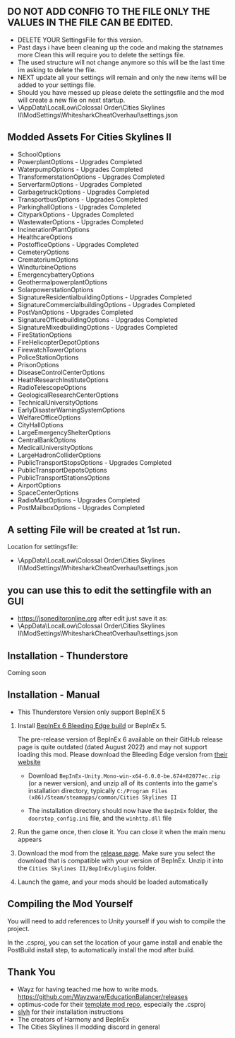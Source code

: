 ## DO NOT ADD CONFIG TO THE FILE ONLY THE VALUES IN THE FILE CAN BE EDITED.
* DELETE YOUR SettingsFile for this version.
* Past days i have been cleaning up the code and making the statnames more Clean this will require you to delete the settings file.
* The used structure will not change anymore so this will be the last time im asking to delete the file.
* NEXT update all your settings will remain and only the new items will be added to your settings file.
* Should you have messed up please delete the settingsfile and the mod will create a new file on next startup.
* \AppData\LocalLow\Colossal Order\Cities Skylines II\ModSettings\WhitesharkCheatOverhaul\settings.json

## Modded Assets For Cities Skylines II
* SchoolOptions
* PowerplantOptions - Upgrades Completed 
* WaterpumpOptions - Upgrades Completed 
* TransformerstationOptions - Upgrades Completed 
* ServerfarmOptions - Upgrades Completed 
* GarbagetruckOptions - Upgrades Completed 
* TransportbusOptions - Upgrades Completed 
* ParkinghallOptions - Upgrades Completed 
* CityparkOptions - Upgrades Completed 
* WastewaterOptions - Upgrades Completed 
* IncinerationPlantOptions
* HealthcareOptions
* PostofficeOptions - Upgrades Completed 
* CemeteryOptions
* CrematoriumOptions
* WindturbineOptions
* EmergencybatteryOptions
* GeothermalpowerplantOptions
* SolarpowerstationOptions
* SignatureResidentialbuildingOptions - Upgrades Completed 
* SignatureCommercialbuildingOptions - Upgrades Completed 
* PostVanOptions - Upgrades Completed 
* SignatureOfficebuildingOptions - Upgrades Completed 
* SignatureMixedbuildingOptions - Upgrades Completed 
* FireStationOptions
* FireHelicopterDepotOptions
* FirewatchTowerOptions
* PoliceStationOptions
* PrisonOptions
* DiseaseControlCenterOptions
* HeathResearchInstituteOptions
* RadioTelescopeOptions
* GeologicalResearchCenterOptions
* TechnicalUniversityOptions
* EarlyDisasterWarningSystemOptions
* WelfareOfficeOptions
* CityHallOptions
* LargeEmergencyShelterOptions
* CentralBankOptions
* MedicalUniversityOptions
* LargeHadronColliderOptions
* PublicTransportStopsOptions - Upgrades Completed 
* PublicTransportDepotsOptions
* PublicTransportStationsOptions
* AirportOptions
* SpaceCenterOptions
* RadioMastOptions - Upgrades Completed 
* PostMailboxOptions - Upgrades Completed 

## A setting File will be created at 1st run.
Location for settingsfile:
* \AppData\LocalLow\Colossal Order\Cities Skylines II\ModSettings\WhitesharkCheatOverhaul\settings.json
## you can use this to edit the settingfile with an GUI 
* https://jsoneditoronline.org
after edit just save it as:
* \AppData\LocalLow\Colossal Order\Cities Skylines II\ModSettings\WhitesharkCheatOverhaul\settings.json
## Installation - Thunderstore
Coming soon

## Installation - Manual
* This Thunderstore Version only support BepInEX 5

1. Install [BepInEx 6 Bleeding Edge build](https://builds.bepinex.dev/projects/bepinex_be) or BepInEx 5. 

   The pre-release version of BepInEx 6 available on their GitHub release page is quite outdated (dated August 2022) and may not support loading this mod. Please download the Bleeding Edge version from [their website](https://builds.bepinex.dev/projects/bepinex_be)

   * Download `BepInEx-Unity.Mono-win-x64-6.0.0-be.674+82077ec.zip` (or a newer version), and unzip all of its contents into the game's installation directory, typically `C:/Program Files (x86)/Steam/steamapps/common/Cities Skylines II`

   * The installation directory should now have the `BepInEx` folder, the `doorstop_config.ini` file, and the `winhttp.dll` file

2. Run the game once, then close it. You can close it when the main menu appears

3. Download the mod from the [release page](https://github.com/whiteshark-1975/WhitesharkCheatOverhaul). Make sure you select the download that is compatible with your version of BepInEx. Unzip it into the `Cities Skylines II/BepInEx/plugins` folder.

4. Launch the game, and your mods should be loaded automatically

## Compiling the Mod Yourself
You will need to add references to Unity yourself if you wish to compile the project.

In the .csproj, you can set the location of your game install and enable the PostBuild install step, to automatically install the mod after build.

## Thank You
* Wayz for having teached me how to write mods. https://github.com/Wayzware/EducationBalancer/releases
* optimus-code for their [template mod repo](https://github.com/optimus-code/Cities2Modding/tree/main), especially the .csproj
* [slyh](https://github.com/slyh) for their installation instructions
* The creators of Harmony and BepInEx
* The Cities Skylines II modding discord in general